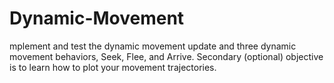# Dynamic-Movement
mplement and test the dynamic movement update and three dynamic movement behaviors, Seek, Flee, and Arrive. Secondary (optional) objective is to learn how to plot your movement trajectories.
